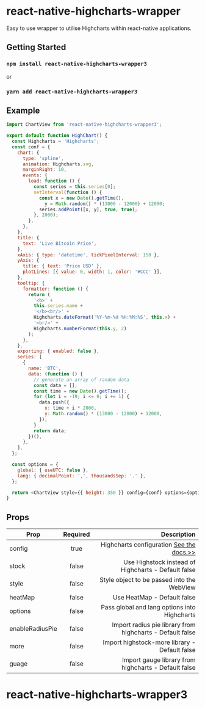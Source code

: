 # react-native-highcharts-wrapper

Easy to use wrapper to utilise Highcharts within react-native applications.

## Getting Started

### `npm install react-native-highcharts-wrapper3`

or

### `yarn add react-native-highcharts-wrapper3`

## Example

```javascript
import ChartView from 'react-native-highcharts-wrapper3';

export default function HighChart() {
  const Highcharts = 'Highcharts';
  const conf = {
    chart: {
      type: 'spline',
      animation: Highcharts.svg,
      marginRight: 10,
      events: {
        load: function () {
          const series = this.series[0];
          setInterval(function () {
            const x = new Date().getTime(),
              y = Math.random() * (13000 - 12000) + 12000;
            series.addPoint([x, y], true, true);
          }, 2000);
        },
      },
    },
    title: {
      text: 'Live Bitcoin Price',
    },
    xAxis: { type: 'datetime', tickPixelInterval: 150 },
    yAxis: {
      title: { text: 'Price USD' },
      plotLines: [{ value: 0, width: 1, color: '#CCC' }],
    },
    tooltip: {
      formatter: function () {
        return (
          '<b>' +
          this.series.name +
          '</b><br/>' +
          Highcharts.dateFormat('%Y-%m-%d %H:%M:%S', this.x) +
          '<br/>' +
          Highcharts.numberFormat(this.y, 2)
        );
      },
    },
    exporting: { enabled: false },
    series: [
      {
        name: 'BTC',
        data: (function () {
          // generate an array of random data
          const data = [];
          const time = new Date().getTime();
          for (let i = -19; i <= 0; i += 1) {
            data.push({
              x: time + i * 2000,
              y: Math.random() * (13000 - 12000) + 12000,
            });
          }
          return data;
        })(),
      },
    ],
  };

  const options = {
    global: { useUTC: false },
    lang: { decimalPoint: ',', thousandsSep: '.' },
  };

  return <ChartView style={{ height: 350 }} config={conf} options={options} />;
}
```

## Props

| Prop            | Required |                                                                                                 Description |
| --------------- | :------: | ----------------------------------------------------------------------------------------------------------: |
| config          |   true   | Highcharts configuration [See the docs.>>](http://www.highcharts.com/docs/getting-started/your-first-chart) |
| stock           |  false   |                                                         Use Highstock instead of Highcharts - Default false |
| style           |  false   |                                                                  Style object to be passed into the WebView |
| heatMap         |  false   |                                                                                 Use HeatMap - Default false |
| options         |  false   |                                                                Pass global and lang options into Highcharts |
| enableRadiusPie |  false   |                                                   Import radius pie library from highcharts - Default false |
| more            |  false   |                                                               Import highstock-more library - Default false |
| guage           |  false   |                                                        Import gauge library from highcharts - Default false |
# react-native-highcharts-wrapper3
